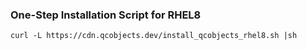 ### One-Step Installation Script for RHEL8

```shell
curl -L https://cdn.qcobjects.dev/install_qcobjects_rhel8.sh |sh
```
